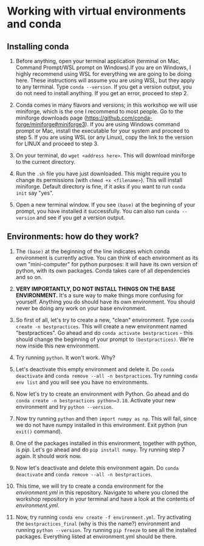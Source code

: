 # Working with virtual environments and conda

## Installing conda

1. Before anything, open your terminal application (terminal on Mac, Command
Prompt/WSL prompt on Windows).If you are on Windows, I highly recommend using WSL for everything
    we are going to be doing here. These instructions will assume you are using WSL, but they apply to any terminal. Type `conda --version`. If you get a version output, you do not need to install anything. If you get an error, proceed to step 2.

2.  Conda comes in many flavors and versions; in this workshop we will use miniforge, which is the one I recommend to most people. Go to the miniforge downloads page
    (<https://github.com/conda-forge/miniforge#miniforge3>). If you are using Windows command prompt or Mac, install the executable for your system and proceed to step 5. If you are using WSL (or any Linux), copy the link to the version for LINUX and proceed to step 3.

3.  On your terminal, do `wget <address here>`. This will download
    miniforge to the current directory.

4.  Run the `.sh` file you have just downloaded. This might require
    you to change its permissions (with `chmod +x <filename>`). This
    will install miniforge. Default directory is fine, if it asks if you
    want to run `conda init` say "yes".

5.  Open a new terminal window. If you see `(base)` at the beginning of
    your prompt, you have installed it successfully. You can also run `conda --version` and see if you get a version output.

## Environments: how do they work?

1.  The `(base)` at the beginning of the line indicates which conda
    environment is currently active. You can think of each environment
    as its own "mini-computer" for python purposes: it will have its own
    version of python, with its own packages. Conda takes care of all
    dependencies and so on.

2.  **VERY IMPORTANTLY, DO NOT INSTALL THINGS ON THE BASE ENVIRONMENT.**
    It's a sure way to make things more confusing for yourself. Anything
    you do should have its own environment. You should never be doing
    any work on your base environment.

3.  So first of all, let's try to create a new, "clean" environment.
    Type `conda create -n bestpractices`. This will create a new
    environment named "bestpractices". Go ahead and do `conda activate
    bestpractices` - this should change the beginning of your prompt
    to `(bestpractices)`. We're now inside this new environment.

4.  Try running `python`. It won't work. Why?

5.  Let's deactivate this empty environment and delete it. Do `conda
    deactivate` and `conda remove --all -n bestpractices`. Try running
    `conda env list` and you will see you have no environments.

6.  Now let's try to create an environment *with* Python. Go ahead and
    do `conda create -n bestpractices python=3.10`. Activate your new
    environment and try `python --version`.

7.  Now try running `python` and then `import numpy as np`. This
    will fail, since we do not have numpy installed in this environment.
    Exit python (run `exit()` command).

8.  One of the packages installed in this environment, together with
    python, is *pip*. Let's go ahead and do `pip install numpy`. Try
    running step 7 again. It should work now.

9.  Now let's deactivate and delete this environment again. Do 
    `conda deactivate` and `conda remove --all -n bestpractices`.

10. This time, we will try to create a conda environment for the
    *environment.yml* in this repository. Navigate to where you cloned
    the workshop repository in your terminal and have a look at the
    contents of *environment.yml*. 

11. Now, try running `conda env create -f environment.yml`. Try
    activating the `bestpractices_final` (why is this the name?) environment and running 
    `python --version`. Try running `pip freeze` to see all the installed 
    packages. Everything listed at environment.yml should be there. 
